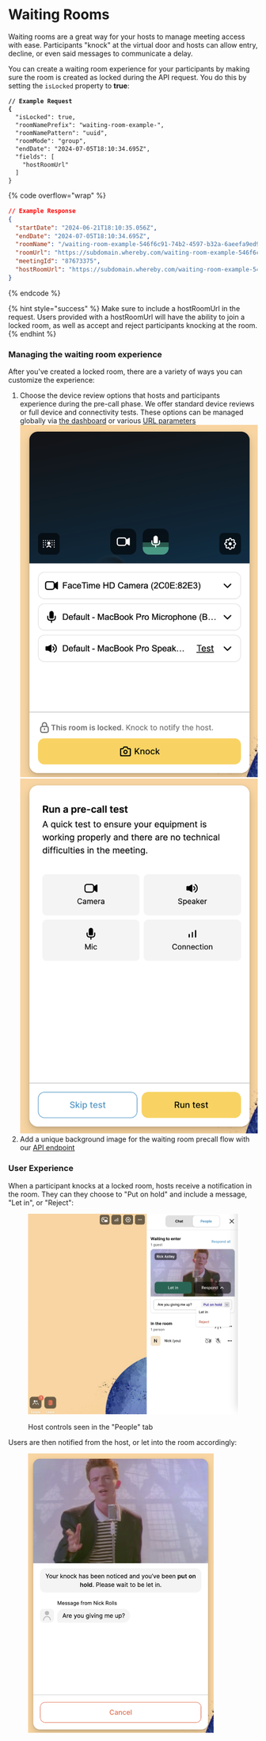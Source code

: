 # Waiting Rooms

Waiting rooms are a great way for your hosts to manage meeting access with ease. Participants "knock" at the virtual door and hosts can allow entry, decline, or even said messages to communicate a delay.

You can create a waiting room experience for your participants by making sure the room is created as locked during the API request. You do this by setting the `isLocked` property to **true**:

<pre class="language-json" data-overflow="wrap"><code class="lang-json"><strong>// Example Request
</strong><strong>{
</strong>  "isLocked": true,
  "roomNamePrefix": "waiting-room-example-",
  "roomNamePattern": "uuid",
  "roomMode": "group",
  "endDate": "2024-07-05T18:10:34.695Z",
  "fields": [
    "hostRoomUrl"
  ]
}
</code></pre>

{% code overflow="wrap" %}
```json
// Example Response
{
  "startDate": "2024-06-21T18:10:35.056Z",
  "endDate": "2024-07-05T18:10:34.695Z",
  "roomName": "/waiting-room-example-546f6c91-74b2-4597-b32a-6aeefa9ed90f",
  "roomUrl": "https://subdomain.whereby.com/waiting-room-example-546f6c91-74b2-4597-b32a-6aeefa9ed90f",
  "meetingId": "87673375",
  "hostRoomUrl": "https://subdomain.whereby.com/waiting-room-example-546f6c91-74b2-4597-b32a-6aeefa9ed90f?roomKey=eyJhbGciOiJIU..."
}
```
{% endcode %}

{% hint style="success" %}
Make sure to include a hostRoomUrl in the request. Users provided with a hostRoomUrl will have the ability to join a locked room, as well as accept and reject participants knocking at the room.
{% endhint %}

### Managing the waiting room experience

After you've created a locked room, there are a variety of ways you can customize the experience:

1. Choose the device review options that hosts and participants experience during the pre-call phase. We offer standard device reviews or full device and connectivity tests. These options can be  managed globally via [the dashboard](https://docs.whereby.com/whereby-101/customizing-rooms/dashboard-preferences#pre-call-review) or various [URL parameters](https://docs.whereby.com/whereby-101/customizing-rooms/using-url-parameters#precallceremonycanskip-on)\
   ![](../../.gitbook/assets/precall-screenshot.png)<img src="../../.gitbook/assets/precall-screenshot2.png" alt="" data-size="original">
2. Add a unique background image for the waiting room precall flow with our [API endpoint](../../reference/whereby-rest-api-reference.md#rooms-roomname-theme-room-knock-page-background)

### User Experience

When a participant knocks at a locked room, hosts receive a notification in the room. They can they choose to "Put on hold" and include a message, "Let in", or "Reject":

<figure><img src="../../.gitbook/assets/host-knock.png" alt="" width="563"><figcaption><p>Host controls seen in the "People" tab</p></figcaption></figure>

Users are then notified from the host, or let into the room accordingly:

<figure><img src="../../.gitbook/assets/participant-knock.png" alt="" width="375"><figcaption></figcaption></figure>
